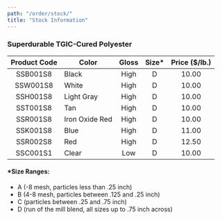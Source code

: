 ```yaml
---
path: "/order/stock/"
title: "Stock Information"
---
```



### Superdurable TGIC-Cured Polyester
| Product Code |    Color         | Gloss | Size* | Price ($/lb.) |
|:------------:| ---------------- |:-----:|:-----:|:-------------:|
| SSB001S8     | Black            | High  | D     | 10.00         |
| SSW001S8     | White            | High  | D     | 10.00         |
| SSH001S8     | Light Gray       | High  | D     | 10.00         |
| SST001S8     | Tan              | High  | D     | 10.00         |
| SSR001S8     | Iron Oxide Red   | High  | D     | 10.00         |
| SSK001S8     | Blue             | High  | D     | 11.00         |
| SSR002S8     | Red              | High  | D     | 12.50         |
| SSC001S1     | Clear            | Low   | D     | 10.00         |



#### \*Size Ranges:
+ A (-8 mesh, particles less than .25 inch)
+ B (4-8 mesh, particles between .125 and .25 inch)
+ C (particles between .25 and .75 inch)
+ D (run of the mill blend, all sizes up to .75 inch across)
